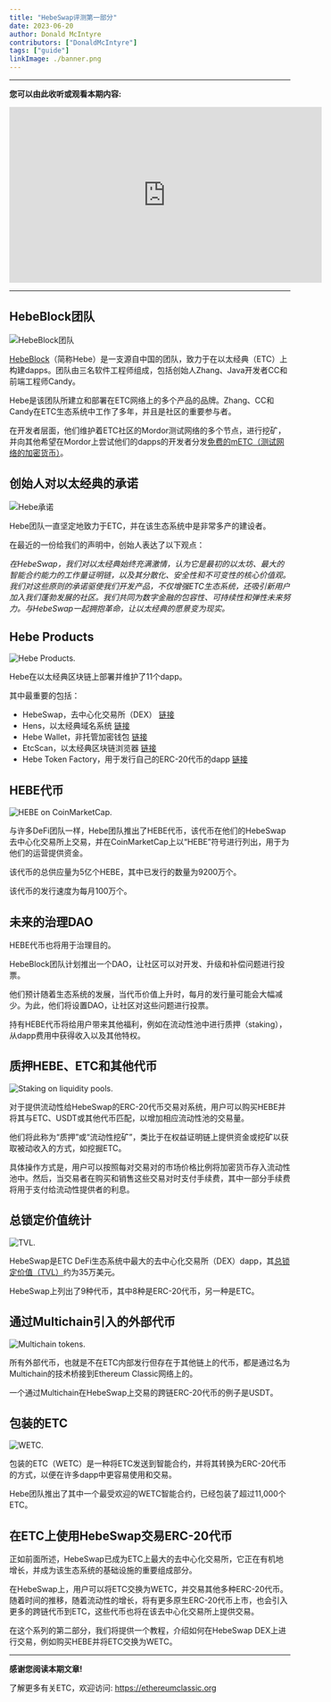```yaml
---
title: "HebeSwap评测第一部分"
date: 2023-06-20
author: Donald McIntyre
contributors: ["DonaldMcIntyre"]
tags: ["guide"]
linkImage: ./banner.png
---
```


---
**您可以由此收听或观看本期内容:**

<iframe width="560" height="315" src="https://www.youtube.com/embed/26ZpZiWWEsw" title="YouTube video player" frameborder="0" allow="accelerometer; autoplay; clipboard-write; encrypted-media; gyroscope; picture-in-picture; web-share" allowfullscreen></iframe>

---

## HebeBlock团队

![HebeBlock团队](./1.png)

[HebeBlock](https://hebeblock.com/)（简称Hebe）是一支源自中国的团队，致力于在以太经典（ETC）上构建dapps。团队由三名软件工程师组成，包括创始人Zhang、Java开发者CC和前端工程师Candy。

Hebe是该团队所建立和部署在ETC网络上的多个产品的品牌。Zhang、CC和Candy在ETC生态系统中工作了多年，并且是社区的重要参与者。

在开发者层面，他们维护着ETC社区的Mordor测试网络的多个节点，进行挖矿，并向其他希望在Mordor上尝试他们的dapps的开发者分发[免费的mETC（测试网络的加密货币）](https://easy.hebeswap.com/#/)。

## 创始人对以太经典的承诺

![Hebe承诺](./2.png)

Hebe团队一直坚定地致力于ETC，并在该生态系统中是非常多产的建设者。

在最近的一份给我们的声明中，创始人表达了以下观点：

*在HebeSwap，我们对以太经典始终充满激情，认为它是最初的以太坊、最大的智能合约能力的工作量证明链，以及其分散化、安全性和不可变性的核心价值观。我们对这些原则的承诺驱使我们开发产品，不仅增强ETC生态系统，还吸引新用户加入我们蓬勃发展的社区。我们共同为数字金融的包容性、可持续性和弹性未来努力。与HebeSwap一起拥抱革命，让以太经典的愿景变为现实。*

## Hebe Products

![Hebe Products.](./3.png)

Hebe在以太经典区块链上部署并维护了11个dapp。

其中最重要的包括：

- HebeSwap，去中心化交易所（DEX） [链接](https://hebeswap.com/)
- Hens，以太经典域名系统 [链接](https://app.hens.domains/)
- Hebe Wallet，非托管加密钱包 [链接](https://hebe.cc/)
- EtcScan，以太经典区块链浏览器 [链接](https://etcerscan.com/)
- Hebe Token Factory，用于发行自己的ERC-20代币的dapp [链接](https://easy.hebeswap.com/#/)

## HEBE代币

![HEBE on CoinMarketCap.](./4.png)

与许多DeFi团队一样，Hebe团队推出了HEBE代币，该代币在他们的HebeSwap去中心化交易所上交易，并在CoinMarketCap上以“HEBE”符号进行列出，用于为他们的运营提供资金。

该代币的总供应量为5亿个HEBE，其中已发行的数量为9200万个。

该代币的发行速度为每月100万个。
 
## 未来的治理DAO

HEBE代币也将用于治理目的。

HebeBlock团队计划推出一个DAO，让社区可以对开发、升级和补偿问题进行投票。

他们预计随着生态系统的发展，当代币价值上升时，每月的发行量可能会大幅减少。为此，他们将设置DAO，让社区对这些问题进行投票。

持有HEBE代币将给用户带来其他福利，例如在流动性池中进行质押（staking），从dapp费用中获得收入以及其他特权。

## 质押HEBE、ETC和其他代币

![Staking on liquidity pools.](./5.png)

对于提供流动性给HebeSwap的ERC-20代币交易对系统，用户可以购买HEBE并将其与ETC、USDT或其他代币匹配，以增加相应流动性池的交易量。

他们将此称为“质押”或“流动性挖矿”，类比于在权益证明链上提供资金或挖矿以获取被动收入的方式，如挖掘ETC。

具体操作方式是，用户可以按照每对交易对的市场价格比例将加密货币存入流动性池中。然后，当交易者在购买和销售这些交易对时支付手续费，其中一部分手续费将用于支付给流动性提供者的利息。

## 总锁定价值统计

![TVL.](./6.png)

HebeSwap是ETC DeFi生态系统中最大的去中心化交易所（DEX）dapp，其[总锁定价值（TVL）](https://defillama.com/chain/EthereumClassic?tvl=true)约为35万美元。

HebeSwap上列出了9种代币，其中8种是ERC-20代币，另一种是ETC。

## 通过Multichain引入的外部代币

![Multichain tokens.](./7.png)

所有外部代币，也就是不在ETC内部发行但存在于其他链上的代币，都是通过名为Multichain的技术桥接到Ethereum Classic网络上的。

一个通过Multichain在HebeSwap上交易的跨链ERC-20代币的例子是USDT。

## 包装的ETC

![WETC.](./8.png)

包装的ETC（WETC）是一种将ETC发送到智能合约，并将其转换为ERC-20代币的方式，以便在许多dapp中更容易使用和交易。

Hebe团队推出了其中一个最受欢迎的WETC智能合约，已经包装了超过11,000个ETC。

## 在ETC上使用HebeSwap交易ERC-20代币

正如前面所述，HebeSwap已成为ETC上最大的去中心化交易所，它正在有机地增长，并成为该生态系统的基础设施的重要组成部分。

在HebeSwap上，用户可以将ETC交换为WETC，并交易其他多种ERC-20代币。随着时间的推移，随着流动性的增长，将有更多原生ERC-20代币上市，也会引入更多的跨链代币到ETC，这些代币也将在该去中心化交易所上提供交易。

在这个系列的第二部分，我们将提供一个教程，介绍如何在HebeSwap DEX上进行交易，例如购买HEBE并将ETC交换为WETC。

---

**感谢您阅读本期文章!**

了解更多有关ETC，欢迎访问: https://ethereumclassic.org
